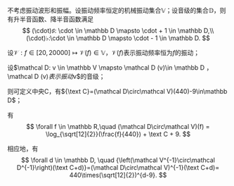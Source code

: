 

不考虑振动波形和振幅。设振动频率恒定的机械振动集合$\mathbb V$；设音级的集合$\mathbb D$，则有升半音函数、降半音函数满足
$$
(\cdot)♯: \cdot \in \mathbb D \mapsto \cdot + 1 \in \mathbb D,\\
(\cdot)♭:\cdot \in \mathbb D \mapsto \cdot - 1 \in \mathbb D.
$$

设${\mathcal V}: f \in [20, 20000] \mapsto \mathcal V (f) \in \mathbb V$，$\mathcal V (f)$表示振动频率恒为$f$的振动；

设$\mathcal D: v \in \mathbb V \mapsto \mathcal D (v)\in \mathbb D $，$\mathcal D (v)$表示振动$v$的音级；

则可定义中央C，有${\text C}=(\mathcal D\circ\mathcal V)(440)-9\in\mathbb D$；

有
$$
\forall f \in \mathbb R,\quad (\mathcal D\circ\mathcal V)(f) = \log_{\sqrt[12]{2}}(\frac{f}{440}) + \text C + 9.
$$

相应地，有
$$
\forall d \in \mathbb D, \quad {\left(\mathcal V^{-1}\circ\mathcal D^{-1}\right)(\text C+d)}=(\mathcal D\circ\mathcal V)^{-1}(\text C+d)= 440\times(\sqrt[12]{2})^{d-9}.
$$







